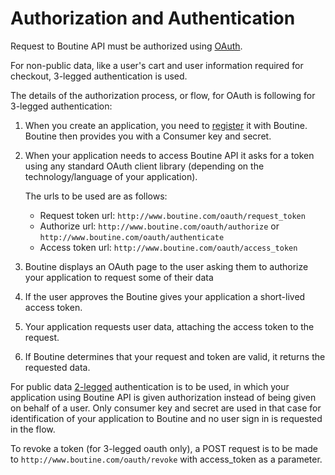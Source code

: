 # Authorization and Authentication


Request to Boutine API must be authorized using [OAuth](http://oauth.net/). 

For non-public data, like a user's cart and user information required for checkout, 3-legged authentication is used.

The details of the authorization process, or flow, for OAuth is following for 3-legged authentication: 

1. When you create an application, you need to [register](http://www.boutine.com/oauth_clients/) it with Boutine. Boutine
   then provides you with a Consumer key and secret.
2. When your application needs to access Boutine API it asks for a token
   using any standard OAuth client library (depending on the technology/language of your application).

    The urls to be used are as follows:

    - Request token url: `http://www.boutine.com/oauth/request_token`
    - Authorize url: `http://www.boutine.com/oauth/authorize` or `http://www.boutine.com/oauth/authenticate`
    - Access token url: `http://www.boutine.com/oauth/access_token`

3. Boutine displays an OAuth page to the user asking them to authorize
   your application to request some of their data
4. If the user approves the Boutine gives your application a short-lived
   access token.
5. Your application requests user data, attaching the access token to
   the request.
6. If Boutine determines that your request and token are valid, it
   returns the requested data.

For public data [2-legged](http://oauth.googlecode.com/svn/spec/ext/consumer_request/1.0/drafts/2/spec.html) authentication is to be used, in which your application using Boutine API is given authorization instead of being given on behalf of a user. Only consumer key and secret are used in that case for identification of your application to Boutine and no user sign in is requested in the flow.

To revoke a token (for 3-legged oauth only), a POST request is to be made to `http://www.boutine.com/oauth/revoke` with access\_token as a parameter.


